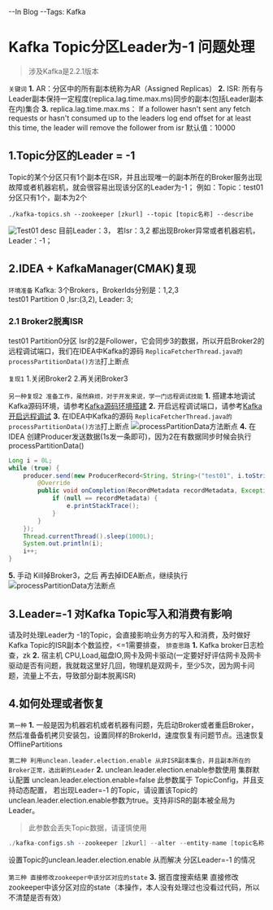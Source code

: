 --In Blog
--Tags: Kafka

# Kafka Topic分区Leader为-1 问题处理

>涉及Kafka是2.2.1版本

`关键词`
**1.** AR：分区中的所有副本统称为AR（Assigned Replicas）
**2.** ISR: 所有与Leader副本保持一定程度(replica.lag.time.max.ms)同步的副本(包括Leader副本在内)集合
**3.** replica.lag.time.max.ms： If a follower hasn't sent any fetch requests or hasn't consumed up to the leaders log end offset for at least this time, the leader will remove the follower from isr  默认值：10000

## 1.Topic分区的Leader = -1
Topic的某个分区只有1个副本在ISR，并且出现唯一的副本所在的Broker服务出现故障或者机器宕机，就会很容易出现该分区的Leader为-1；
例如：Topic：test01 分区只有1个，副本为2个
```shell
./kafka-topics.sh --zookeeper [zkurl] --topic [topic名称] --describe
```
![Test01 desc](http://118.126.116.71/blogimgs/kafka/Topic%E5%88%86%E5%8C%BALeader%E4%B8%BA-1/Topic%E5%88%86%E5%8C%BA%E7%AD%89%E4%BA%8E-101.png)
目前Leader：3， 若Isr：3,2 都出现Broker异常或者机器宕机，Leader：-1；

## 2.IDEA + KafkaManager(CMAK)复现
`环境准备`
Kafka: 3个Brokers，BrokerIds分别是：1,2,3   
test01 Partition 0 ,Isr:(3,2), Leader: 3;

### 2.1 Broker2脱离ISR
test01 Partition0分区 Isr的2是Follower，它会同步3的数据，所以开启Broker2的远程调试端口，我们在IDEA中Kafka的源码 `ReplicaFetcherThread.java的processPartitionData()方法`打上断点

`复现1`
1.关闭Broker2
2.再关闭Broker3

`另一种复现2 准备工作，虽然麻烦，对于开发来说，学一门远程调试技能`
**1.** 搭建本地调试Kafka源码环境，请参考[Kafka源码环境搭建](http://xinzhuxiansheng.com/articleDetail?id=4)
**2.** 开启远程调试端口，请参考[Kafka开启远程调试](http://xinzhuxiansheng.com/articleDetail?id=10)
**3.** 在IDEA中Kafka的源码 `ReplicaFetcherThread.java的processPartitionData()方法`打上断点
![processPartitionData方法断点](http://118.126.116.71/blogimgs/kafka/Topic%E5%88%86%E5%8C%BALeader%E4%B8%BA-1/Topic%E5%88%86%E5%8C%BA%E7%AD%89%E4%BA%8E-102.png)
**4.** 在IDEA 创建Producer发送数据(1s发一条即可)，因为2在有数据同步时候会执行 processPartitionData()
```java
Long i = 0L;
while (true) {
    producer.send(new ProducerRecord<String, String>("test01", i.toString()), new Callback() {
        @Override
        public void onCompletion(RecordMetadata recordMetadata, Exception e) {
            if (null == recordMetadata) {
                e.printStackTrace();
            }
        }
    });
    Thread.currentThread().sleep(1000L);
    System.out.println(i);
    i++;
}
```
**5.** 手动 Kill掉Broker3，之后 再去掉IDEA断点，继续执行
![processPartitionData方法断点](http://118.126.116.71/blogimgs/kafka/Topic%E5%88%86%E5%8C%BALeader%E4%B8%BA-1/Topic%E5%88%86%E5%8C%BA%E7%AD%89%E4%BA%8E-104.png)


## 3.Leader=-1 对Kafka Topic写入和消费有影响
请及时处理Leader为 -1的Topic，会直接影响业务方的写入和消费，及时做好Kafka Topic的ISR副本个数监控，<=1需要排查，
`排查思路`
**1.** Kafka broker日志检查，zk
**2.** 宿主机 CPU,Load,磁盘IO,网卡及网卡驱动(一定要好好评估网卡及网卡驱动是否有问题，我就栽这里好几回，物理机是双网卡，至少5次，因为网卡问题，流量上不去，导致部分副本脱离ISR)


## 4.如何处理或者恢复
`第一种`
**1.** 一般是因为机器宕机或者机器有问题，先启动Broker或者重启Broker，然后准备备机拷贝安装包，设置同样的BrokerId，速度恢复有问题节点。迅速恢复OfflinePartitions

`第二种 利用unclean.leader.election.enable 从非ISR副本集合，并且副本所在的Broker正常，选出新的Leader`
**2.** unclean.leader.election.enable参数使用
集群默认配置 unclean.leader.election.enable=false
此参数属于 TopicConfig，并且支持动态配置， 若出现Leader=-1 的Topic，请设置该Topic的unclean.leader.election.enable参数为true。支持非ISR的副本被全局为Leader。

> 此参数会丢失Topic数据，请谨慎使用
```java
./kafka-configs.sh --zookeeper [zkurl] --alter --entity-name [topic名称] --entity-type topics --add-config unclean.leader.election.enable=true
```
设置Topic的unclean.leader.election.enable 从而解决 分区Leader=-1 的情况

`第三种 直接修改zookeeper中该分区对应的state`
**3.** 据百度搜索结果 直接修改zookeeper中该分区对应的state（本操作，本人没有处理过也没看过代码，所以不清楚是否有效）

